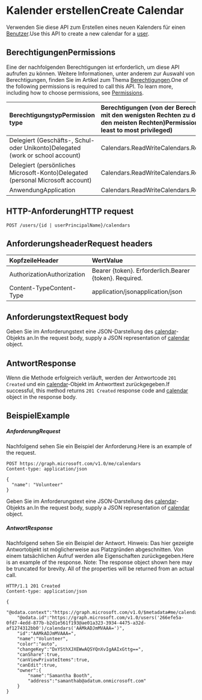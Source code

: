 # <a name="create-calendar"></a><span data-ttu-id="a4a0f-101">Kalender erstellen</span><span class="sxs-lookup"><span data-stu-id="a4a0f-101">Create Calendar</span></span>

<span data-ttu-id="a4a0f-102">Verwenden Sie diese API zum Erstellen eines neuen Kalenders für einen [Benutzer](../resources/user.md).</span><span class="sxs-lookup"><span data-stu-id="a4a0f-102">Use this API to create a new calendar for a [user](../resources/user.md).</span></span>
## <a name="permissions"></a><span data-ttu-id="a4a0f-103">Berechtigungen</span><span class="sxs-lookup"><span data-stu-id="a4a0f-103">Permissions</span></span>
<span data-ttu-id="a4a0f-p101">Eine der nachfolgenden Berechtigungen ist erforderlich, um diese API aufrufen zu können. Weitere Informationen, unter anderem zur Auswahl von Berechtigungen, finden Sie im Artikel zum Thema [Berechtigungen](../../../concepts/permissions_reference.md).</span><span class="sxs-lookup"><span data-stu-id="a4a0f-p101">One of the following permissions is required to call this API. To learn more, including how to choose permissions, see [Permissions](../../../concepts/permissions_reference.md).</span></span>

|<span data-ttu-id="a4a0f-106">Berechtigungstyp</span><span class="sxs-lookup"><span data-stu-id="a4a0f-106">Permission type</span></span>      | <span data-ttu-id="a4a0f-107">Berechtigungen (von der Berechtigung mit den wenigsten Rechten zu der mit den meisten Rechten)</span><span class="sxs-lookup"><span data-stu-id="a4a0f-107">Permissions (from least to most privileged)</span></span>              |
|:--------------------|:---------------------------------------------------------|
|<span data-ttu-id="a4a0f-108">Delegiert (Geschäfts-, Schul- oder Unikonto)</span><span class="sxs-lookup"><span data-stu-id="a4a0f-108">Delegated (work or school account)</span></span> | <span data-ttu-id="a4a0f-109">Calendars.ReadWrite</span><span class="sxs-lookup"><span data-stu-id="a4a0f-109">Calendars.ReadWrite</span></span>    |
|<span data-ttu-id="a4a0f-110">Delegiert (persönliches Microsoft-Konto)</span><span class="sxs-lookup"><span data-stu-id="a4a0f-110">Delegated (personal Microsoft account)</span></span> | <span data-ttu-id="a4a0f-111">Calendars.ReadWrite</span><span class="sxs-lookup"><span data-stu-id="a4a0f-111">Calendars.ReadWrite</span></span>    |
|<span data-ttu-id="a4a0f-112">Anwendung</span><span class="sxs-lookup"><span data-stu-id="a4a0f-112">Application</span></span> | <span data-ttu-id="a4a0f-113">Calendars.ReadWrite</span><span class="sxs-lookup"><span data-stu-id="a4a0f-113">Calendars.ReadWrite</span></span> |

## <a name="http-request"></a><span data-ttu-id="a4a0f-114">HTTP-Anforderung</span><span class="sxs-lookup"><span data-stu-id="a4a0f-114">HTTP request</span></span>
<!-- { "blockType": "ignored" } -->
```http
POST /users/{id | userPrincipalName}/calendars
```
## <a name="request-headers"></a><span data-ttu-id="a4a0f-115">Anforderungsheader</span><span class="sxs-lookup"><span data-stu-id="a4a0f-115">Request headers</span></span>
| <span data-ttu-id="a4a0f-116">Kopfzeile</span><span class="sxs-lookup"><span data-stu-id="a4a0f-116">Header</span></span>       | <span data-ttu-id="a4a0f-117">Wert</span><span class="sxs-lookup"><span data-stu-id="a4a0f-117">Value</span></span> |
|:---------------|:--------|
| <span data-ttu-id="a4a0f-118">Authorization</span><span class="sxs-lookup"><span data-stu-id="a4a0f-118">Authorization</span></span>  | <span data-ttu-id="a4a0f-p102">Bearer {token}. Erforderlich.</span><span class="sxs-lookup"><span data-stu-id="a4a0f-p102">Bearer {token}. Required.</span></span>  |
| <span data-ttu-id="a4a0f-121">Content-Type</span><span class="sxs-lookup"><span data-stu-id="a4a0f-121">Content-Type</span></span>  | <span data-ttu-id="a4a0f-122">application/json</span><span class="sxs-lookup"><span data-stu-id="a4a0f-122">application/json</span></span>  |

## <a name="request-body"></a><span data-ttu-id="a4a0f-123">Anforderungstext</span><span class="sxs-lookup"><span data-stu-id="a4a0f-123">Request body</span></span>
<span data-ttu-id="a4a0f-124">Geben Sie im Anforderungstext eine JSON-Darstellung des [calendar](../resources/calendar.md)-Objekts an.</span><span class="sxs-lookup"><span data-stu-id="a4a0f-124">In the request body, supply a JSON representation of [calendar](../resources/calendar.md) object.</span></span>

## <a name="response"></a><span data-ttu-id="a4a0f-125">Antwort</span><span class="sxs-lookup"><span data-stu-id="a4a0f-125">Response</span></span>

<span data-ttu-id="a4a0f-126">Wenn die Methode erfolgreich verläuft, werden der Antwortcode `201 Created` und ein [calendar](../resources/calendar.md)-Objekt im Antworttext zurückgegeben.</span><span class="sxs-lookup"><span data-stu-id="a4a0f-126">If successful, this method returns `201 Created` response code and [calendar](../resources/calendar.md) object in the response body.</span></span>

## <a name="example"></a><span data-ttu-id="a4a0f-127">Beispiel</span><span class="sxs-lookup"><span data-stu-id="a4a0f-127">Example</span></span>
##### <a name="request"></a><span data-ttu-id="a4a0f-128">Anforderung</span><span class="sxs-lookup"><span data-stu-id="a4a0f-128">Request</span></span>
<span data-ttu-id="a4a0f-129">Nachfolgend sehen Sie ein Beispiel der Anforderung.</span><span class="sxs-lookup"><span data-stu-id="a4a0f-129">Here is an example of the request.</span></span>
<!-- {
  "blockType": "request",
  "name": "create_calendar_from_user"
}-->
```http
POST https://graph.microsoft.com/v1.0/me/calendars
Content-type: application/json

{
  "name": "Volunteer"
}
```
<span data-ttu-id="a4a0f-130">Geben Sie im Anforderungstext eine JSON-Darstellung des [calendar](../resources/calendar.md)-Objekts an.</span><span class="sxs-lookup"><span data-stu-id="a4a0f-130">In the request body, supply a JSON representation of [calendar](../resources/calendar.md) object.</span></span>
##### <a name="response"></a><span data-ttu-id="a4a0f-131">Antwort</span><span class="sxs-lookup"><span data-stu-id="a4a0f-131">Response</span></span>
<span data-ttu-id="a4a0f-p103">Nachfolgend sehen Sie ein Beispiel der Antwort. Hinweis: Das hier gezeigte Antwortobjekt ist möglicherweise aus Platzgründen abgeschnitten. Von einem tatsächlichen Aufruf werden alle Eigenschaften zurückgegeben.</span><span class="sxs-lookup"><span data-stu-id="a4a0f-p103">Here is an example of the response. Note: The response object shown here may be truncated for brevity. All of the properties will be returned from an actual call.</span></span>
<!-- {
  "blockType": "response",
  "truncated": true,
  "@odata.type": "microsoft.graph.calendar"
} -->
```http
HTTP/1.1 201 Created
Content-type: application/json

{
    "@odata.context":"https://graph.microsoft.com/v1.0/$metadata#me/calendars/$entity",
    "@odata.id":"https://graph.microsoft.com/v1.0/users('266efe5a-0fd7-4edd-877b-b2d1e561f193@ae01a323-3934-4475-a32d-af1274312bb0')/calendars('AAMkADJmMVAAA=')",
    "id":"AAMkADJmMVAAA=",
    "name":"Volunteer",
    "color":"auto",
    "changeKey":"DxYSthXJXEWwAQSYQnXvIgAAIxGttg==",
    "canShare":true,
    "canViewPrivateItems":true,
    "canEdit":true,
    "owner":{
        "name":"Samantha Booth",
        "address":"samanthab@adatum.onmicrosoft.com"
    }
}
```

<!-- uuid: 8fcb5dbc-d5aa-4681-8e31-b001d5168d79
2015-10-25 14:57:30 UTC -->
<!-- {
  "type": "#page.annotation",
  "description": "Create Calendar",
  "keywords": "",
  "section": "documentation",
  "tocPath": ""
}-->
